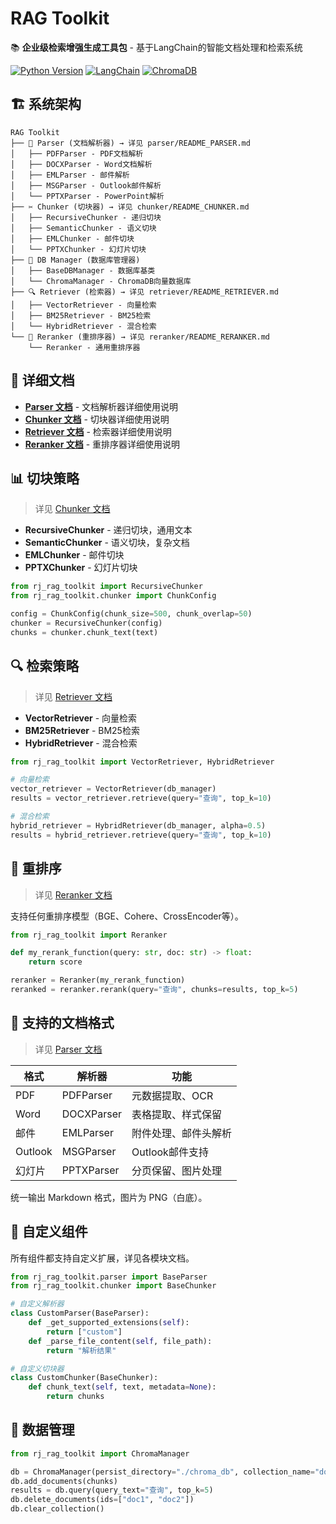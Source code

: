 # RAG Toolkit

📚 **企业级检索增强生成工具包** - 基于LangChain的智能文档处理和检索系统

[![Python Version](https://img.shields.io/badge/python-3.8+-blue.svg)](https://www.python.org/downloads/)
[![LangChain](https://img.shields.io/badge/LangChain-0.3+-green.svg)](https://github.com/langchain-ai/langchain)
[![ChromaDB](https://img.shields.io/badge/ChromaDB-0.4+-blue.svg)](https://github.com/chroma-core/chroma)

## 🏗️ 系统架构

```
RAG Toolkit
├── 📝 Parser (文档解析器) → 详见 parser/README_PARSER.md
│   ├── PDFParser - PDF文档解析
│   ├── DOCXParser - Word文档解析
│   ├── EMLParser - 邮件解析
│   ├── MSGParser - Outlook邮件解析
│   └── PPTXParser - PowerPoint解析
├── ✂️ Chunker (切块器) → 详见 chunker/README_CHUNKER.md
│   ├── RecursiveChunker - 递归切块
│   ├── SemanticChunker - 语义切块
│   ├── EMLChunker - 邮件切块
│   └── PPTXChunker - 幻灯片切块
├── 💾 DB Manager (数据库管理器)
│   ├── BaseDBManager - 数据库基类
│   └── ChromaManager - ChromaDB向量数据库
├── 🔍 Retriever (检索器) → 详见 retriever/README_RETRIEVER.md
│   ├── VectorRetriever - 向量检索
│   ├── BM25Retriever - BM25检索
│   └── HybridRetriever - 混合检索
└── 🎯 Reranker (重排序器) → 详见 reranker/README_RERANKER.md
    └── Reranker - 通用重排序器
```

## 📖 详细文档

- **[Parser 文档](./parser/README_PARSER.md)** - 文档解析器详细使用说明
- **[Chunker 文档](./chunker/README_CHUNKER.md)** - 切块器详细使用说明
- **[Retriever 文档](./retriever/README_RETRIEVER.md)** - 检索器详细使用说明
- **[Reranker 文档](./reranker/README_RERANKER.md)** - 重排序器详细使用说明

## 📊 切块策略

> 详见 [Chunker 文档](./chunker/README_CHUNKER.md)

- **RecursiveChunker** - 递归切块，通用文本
- **SemanticChunker** - 语义切块，复杂文档
- **EMLChunker** - 邮件切块
- **PPTXChunker** - 幻灯片切块

```python
from rj_rag_toolkit import RecursiveChunker
from rj_rag_toolkit.chunker import ChunkConfig

config = ChunkConfig(chunk_size=500, chunk_overlap=50)
chunker = RecursiveChunker(config)
chunks = chunker.chunk_text(text)
```

## 🔍 检索策略

> 详见 [Retriever 文档](./retriever/README_RETRIEVER.md)

- **VectorRetriever** - 向量检索
- **BM25Retriever** - BM25检索
- **HybridRetriever** - 混合检索

```python
from rj_rag_toolkit import VectorRetriever, HybridRetriever

# 向量检索
vector_retriever = VectorRetriever(db_manager)
results = vector_retriever.retrieve(query="查询", top_k=10)

# 混合检索
hybrid_retriever = HybridRetriever(db_manager, alpha=0.5)
results = hybrid_retriever.retrieve(query="查询", top_k=10)
```

## 🎯 重排序

> 详见 [Reranker 文档](./reranker/README_RERANKER.md)

支持任何重排序模型（BGE、Cohere、CrossEncoder等）。

```python
from rj_rag_toolkit import Reranker

def my_rerank_function(query: str, doc: str) -> float:
    return score

reranker = Reranker(my_rerank_function)
reranked = reranker.rerank(query="查询", chunks=results, top_k=5)
```

## 📁 支持的文档格式

> 详见 [Parser 文档](./parser/README_PARSER.md)

| 格式 | 解析器 | 功能 |
|------|--------|------|
| PDF | PDFParser | 元数据提取、OCR |
| Word | DOCXParser | 表格提取、样式保留 |
| 邮件 | EMLParser | 附件处理、邮件头解析 |
| Outlook | MSGParser | Outlook邮件支持 |
| 幻灯片 | PPTXParser | 分页保留、图片处理 |

统一输出 Markdown 格式，图片为 PNG（白底）。

## 🔧 自定义组件

所有组件都支持自定义扩展，详见各模块文档。

```python
from rj_rag_toolkit.parser import BaseParser
from rj_rag_toolkit.chunker import BaseChunker

# 自定义解析器
class CustomParser(BaseParser):
    def _get_supported_extensions(self):
        return ["custom"]
    def _parse_file_content(self, file_path):
        return "解析结果"

# 自定义切块器
class CustomChunker(BaseChunker):
    def chunk_text(self, text, metadata=None):
        return chunks
```

## 💾 数据管理

```python
from rj_rag_toolkit import ChromaManager

db = ChromaManager(persist_directory="./chroma_db", collection_name="docs")
db.add_documents(chunks)
results = db.query(query_text="查询", top_k=5)
db.delete_documents(ids=["doc1", "doc2"])
db.clear_collection()
```